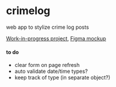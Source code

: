 # crimelog
web app to stylize crime log posts

[Work-in-progress project](https://huntnewsnu.github.io/crimelog/),
[Figma mockup](https://www.figma.com/file/lDu5XxxLExe3zWu2AFezZx/hunt-news-crime-log-mockup?node-id=11%3A1)

#### to do
* clear form on page refresh
* auto validate date/time types?
* keep track of type (in separate object?)

